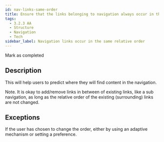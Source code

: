 ```yaml
---
id: nav-links-same-order
title: Ensure that the links belonging to navigation always occur in the same relative order on each page
tags:
  - 3.2.3 AA
  - Structure
  - Navigation
  - Tech
sidebar_label: Navigation links occur in the same relative order
---
```


Mark as completed

## Description

This will help users to predict where they will find content in the navigation. 

Note. It is okay to add/remove links in between of existing links, like a sub navigation, as long as the relative order of the existing (surrounding) links are not changed.

## Exceptions

If the user has chosen to change the order, either by using an adaptive mechanism or setting a preference.
